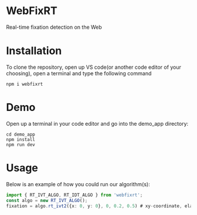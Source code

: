 # WebFixRT
Real-time fixation detection on the Web

<!-- # Installation
To clone the repository, open a terminal in a directory of your choosing and use the following command:
```
git clone https://github.com/RedForestAI/reading-analysis.git
``` -->

# Installation
To clone the repository, open up VS code(or another code editor of your choosing), open a terminal and type the following command
```
npm i webfixrt
```

# Demo
Open up a terminal in your code editor and go into the demo_app directory:
```
cd demo_app
npm install
npm run dev
```

# Usage
Below is an example of how you could run our algorithm(s):
```ts
import { RT_IVT_ALGO, RT_IDT_ALGO } from 'webfixrt';
const algo = new RT_IVT_ALGO();
fixation = algo.rt_ivt2({x: 0, y: 0}, 0, 0.2, 0.5) # xy-coordinate, elapsed time, threshold, minimum duration
```